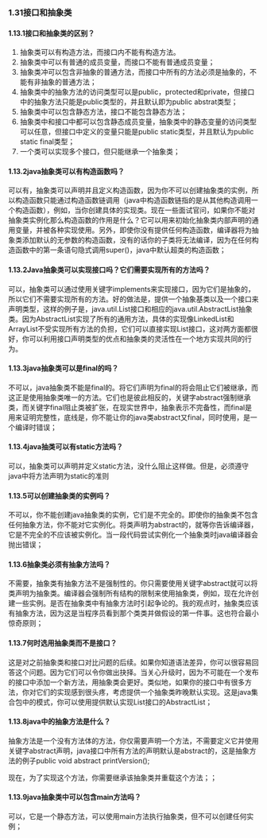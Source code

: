 ### 1.31接口和抽象类

#### 1.13.1接口和抽象类的区别？

1. 抽象类可以有构造方法，而接口内不能有构造方法。
2. 抽象类中可以有普通的成员变量，而接口不能有普通成员变量；
3. 抽象类冲可以包含非抽象的普通方法，而接口中所有的方法必须是抽象的，不能有非抽象的普通方法；
4. 抽象类中的抽象方法的访问类型可以是public，protected和private，但接口中的抽象方法只能是public类型的，并且默认即为public abstrat类型；
5. 抽象类中可以包含静态方法，接口不能包含静态方法；
6. 抽象类中和接口中都可以包含静态成员变量，抽象类中的静态变量的访问类型可以任意，但接口中定义的变量只能是public static类型，并且默认为public static final类型；
7. 一个类可以实现多个接口，但只能继承一个抽象类；

#### 1.13.2java抽象类可以有构造函数吗？

​	可以有，抽象类可以声明并且定义构造函数，因为你不可以创建抽象类的实例，所以构造函数只能通过构造函数链调用（java中构造函数链指的是从其他构造调用一个构造函数），例如，当你创建具体的实现类。现在一些面试官问，如果你不能对抽象类实例化那么构造函数的作用是什么？它可以用来初始化抽象类内部声明的通用变量，并被各种实现使用。另外，即使你没有提供任何构造函数，编译器将为抽象类添加默认的无参数的构造函数，没有的话你的子类将无法编译，因为在任何构造函数中的第一条语句隐式调用super()，java中默认超类的构造函数；

#### 1.13.2Java抽象类可以实现接口吗？它们需要实现所有的方法吗？

可以，抽象类可以通过使用关键字implements来实现接口，因为它们是抽象的，所以它们不需要实现所有的方法。好的做法是，提供一个抽象基类以及一个接口来声明类型，这样的例子是，java.util.List接口和相应的java.util.AbstractList抽象类。因为AbstractList实现了所有的通用方法，具体的实现像LinkedList和ArrayList不受实现所有方法的负担，它们可以直接实现List接口，这对两方面都很好，你可以利用接口声明类型的优点和抽象类的灵活性在一个地方实现共同的行为。

#### 1.13.3java抽象类可以是final的吗？

不可以，java抽象类不能是final的。将它们声明为final的将会阻止它们被继承，而这正是使用抽象类唯一的方法。它们也是彼此相反的，关键字abstract强制继承类，而关键字final阻止类被扩张，在现实世界中，抽象表示不完备性，而final是用来证明完整性，底线是，你不能让你的java类abstract又final，同时使用，是一个编译时错误；

#### 1.13.4java抽类可以有static方法吗？

可以，抽象类可以声明并定义static方法，没什么阻止这样做。但是，必须遵守java中将方法声明为static的准则

#### 1.13.5可以创建抽象类的实例吗？

不可以，你不能创建java抽象类的实例，它们是不完全的。即使你的抽象类不包含任何抽象方法，你不能对它实例化。将类声明为abstract的，就等你告诉编译器，它是不完全的不应该被实例化。当一段代码尝试实例化一个抽象类时java编译器会抛出错误；

#### 1.13.6抽象类必须有抽象方法吗？

不需要，抽象类有抽象方法不是强制性的。你只需要使用关键字abstract就可以将类声明为抽象类。编译器会强制所有结构的限制来使用抽象类，例如，现在允许创建一些实例。是否在抽象类中有抽象方法时引起争论的。我的观点时，抽象类应该有抽象方法，因为这是当程序员看到那个类类并做假设的第一件事。这也符合最小惊奇原则；

#### 1.13.7何时选用抽象类而不是接口？

这是对之前抽象类和接口对比问题的后续。如果你知道语法差异，你可以很容易回答这个问题。因为它们可以令你做出抉择。当关心升级时，因为不可能在一个发布的接口中添加一个新方法，用抽象类会更好。类似地，如果你的接口中有很多方法，你对它们的实现感到很头疼，考虑提供一个抽象类昨晚默认实现。这是java集合包中的模式，你可以使用提供默认实现List接口的AbstractList；

#### 1.13.8java中的抽象方法是什么？

抽象方法是一个没有方法体的方法，你仅需要声明一个方法，不需要定义它并使用关键字abstract声明，java接口中所有方法的声明默认是abstract的，这是抽象方法的例子public void abstract printVersion();

现在，为了实现这个方法，你需要继承该抽象类并重载这个方法；；

#### 1.13.9java抽象类中可以包含main方法吗？

可以，它是一个静态方法，可以使用main方法执行抽象类，但不可以创建任何实例；

